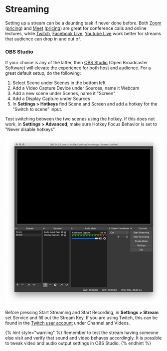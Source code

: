 # Streaming

Setting up a stream can be a daunting task if never done before.  Both [Zoom](https://zoom.us/) \([pricing](https://zoom.us/pricing)\) and [Meet](https://meet.google.com/?authuser=1) \([pricing](https://gsuite.google.com/pricing.html)\) are great for conference calls and online lectures, while [Twitch](https://www.twitch.tv/), [Facebook Live](https://www.facebook.com/facebookmedia/solutions/facebook-live), [Youtube Live](https://studio.youtube.com/) work better for streams that audience can drop in and out of.

### OBS Studio

If your choice is any of the latter, then [OBS Studio](https://obsproject.com/) \(Open Broadcaster Software\) will elevate the experience for both host and audience. For a great default setup, do the following:

1. Select Scene under Scenes in the bottom left
2. Add a Video Capture Device under Sources, name it Webcam
3. Add a new scene under Scenes, name it "Screen"
4. Add a Display Capture under Sources
5. In **Settings &gt; Hotkeys** find Scene and Screen and add a hotkey for the "Switch to scene" input. 

Test switching between the two scenes using the hotkey. If this does not work, in **Settings &gt; Advanced**, make sure Hotkey Focus Behavior is set to "Never disable hotkeys".

![](../.gitbook/assets/obs-studio%20%281%29.png)

Before pressing Start Streaming and Start Recording, in **Settings &gt; Stream** set Service and fill out the Stream Key. If you are using Twitch, this can be found in the [Twitch user account](https://www.twitch.tv/settings/profile) under Channel and Videos.

{% hint style="warning" %}
Remember to test the stream having someone else visit and verify that sound and video behaves accordingly. It is possible to tweak video and audio output settings in OBS Studio.
{% endhint %}

